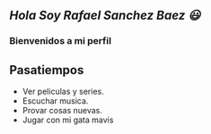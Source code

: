 ## _Hola Soy Rafael Sanchez Baez :smiley:_
### Bienvenidos a mi perfil
## Pasatiempos
- Ver peliculas y series.
- Escuchar musica.
- Provar cosas nuevas.
- Jugar con mi gata mavis



